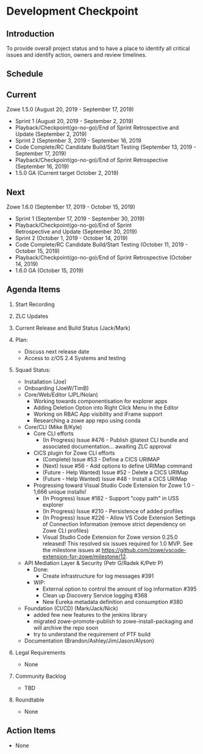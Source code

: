 # Development Checkpoint

Introduction
------------
To provide overall project status and to have a place to identify all critical issues and identify action, owners and review timelines.

Schedule
--------

Current
-------

Zowe 1.5.0 (August 20, 2019 - September 17, 2019)
- Sprint 1 (August 20, 2019 - September 2, 2019)
- Playback/Checkpoint(go-no-go)/End of Sprint Retrospective and Update (September 2, 2019)
- Sprint 2 (September 3, 2019 - September 16, 2019
- Code Complete/RC Candidate Build/Start Testing (September 13, 2019 - September 17, 2019)
- Playback/Checkpoint(go-no-go)/End of Sprint Retrospective (September 16, 2019)
- 1.5.0 GA (Current target October 2, 2019)

Next
----

Zowe 1.6.0 (September 17, 2019 - October 15, 2019)
- Sprint 1 (September 17, 2019 - September 30, 2019)
- Playback/Checkpoint(go-no-go)/End of Sprint Retrospective and Update (September 30, 2019)
- Sprint 2 (October 1, 2019 - October 14, 2019)
- Code Complete/RC Candidate Build/Start Testing (October 11, 2019 - October 15, 2019)
- Playback/Checkpoint(go-no-go)/End of Sprint Retrospective (October 14, 2019)
- 1.6.0 GA (October 15, 2019)

Agenda Items
------------
1. Start Recording
2. ZLC Updates
3. Current Release and Build Status (Jack/Mark)
4. Plan:
    - Discuss next release date
    - Access to z/OS 2.4 Systems and testing
5. Squad Status:
    - Installation (Joe)
    - Onboarding (JoeW/TimB)
    - Core/Web/Editor (JPL/Nolan)
        - Working towards componentisation for explorer apps
        - Adding Deletion Option into Right Click Menu in the Editor
        - Working on RBAC App visibility and iFrame support 
        - Researching a zowe app repo using conda
    - Core/CLI (Mike B/Kyle)
        - Core CLI efforts
            - (In Progress) Issue #476 - Publish @latest CLI bundle and associated documentation... awaiting ZLC approval
        - CICS plugin for Zowe CLI efforts
            - (Complete) Issue #53 - Define a CICS URIMAP
            - (Next) Issue #56 - Add options to define URIMap command
            - (Future - Help Wanted) Issue #52 - Delete a CICS URIMap
            - (Future - Help Wanted) Issue #48 - Install a CICS URIMap
        - Progressing toward Visual Studio Code Extension for Zowe 1.0 - 1,666 unique installs!
            - (In Progress) Issue #182 - Support "copy path" in USS explorer
            - (In Progress) Issue #210 - Persistence of added profiles
            - (In Progress) Issue #226 - Allow VS Code Extension Settings of Connection Information (remove strict dependency on Zowe CLI profiles)
            - Visual Studio Code Extension for Zowe version 0.25.0 released! This resolved six issues required for 1.0 MVP. See the milestone issues at https://github.com/zowe/vscode-extension-for-zowe/milestone/12.
    - API Mediation Layer & Security (Petr G/Radek K/Petr P)
      - Done:
        - Create infrastructure for log messages #391
      - WIP:        
        - External option to control the amount of log information #395              
        - Clean up Discovery Service logging #368      
        - New Eureka metadata definition and consumption #380    
    - Foundation (CI/CD) (Mark/Jack/Nick)
      - added few new features to the jenkins library
      - migrated zowe-promote-publish to zowe-install-packaging and will archive the repo soon
      - try to understand the requirement of PTF build
    - Documentation (Brandon/Ashley/Jim/Jason/Alyson)

6. Legal Requirements
    - None

7. Community Backlog
    - TBD
8. Roundtable
    - None

Action Items
------------
- None
